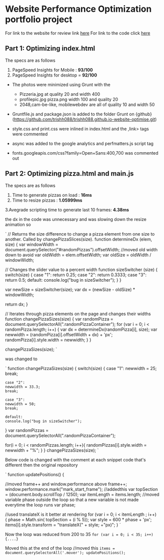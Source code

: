 # Website Performance Optimization portfolio project
For link to the website for review link [here](https://trishh088.github.io/trishh088.github.io-website-optimise/)
For link to the code click [here](https://github.com/trishh088/trishh088.github.io-website-optimise.git)

## Part 1: Optimizing index.html
The specs are as follows
1. PageSpeed Insights for Mobile : **93/100**
2. PageSpeed Insights for desktop = **92/100**

* The photos were minimized using Grunt with the
  * Pizzeria.jpg at quality 20 and width 400
  * profilepic.jpg pizza.png width 100 and quality 20
  * 2048,cam-be-like, mobilewebdev are all of quality 10 and width 50

* Gruntfile.js and package.json is added to the folder Grunt on {github}(https://github.com/trishh088/trishh088.github.io-website-optimise.git)

* style.css and print.css were inlined in index.html and the ,link> tags were commented
* async was added to the google analytics and perfmatters.js script tag
* fonts.googleapis.com/css?family=Open+Sans:400,700 was commented out

## Part 2: Optimizing  pizza.html and main.js
The specs are as follows
1. Time to generate pizzas on load : **16ms**
2. Time to resize pizzas : **1.05999ms**

3.Avegrade scripting time to generate last 10 frames: **4.38ms**

the dx in the code was unnecessary and was slowing down the resize animation so

`
// Returns the size difference to change a pizza element from one size to another. Called by changePizzaSlices(size).
function determineDx (elem, size) {
 var windowWidth = document.querySelector("#randomPizzas").offsetWidth;
//moved old width down to avoid
 var oldWidth = elem.offsetWidth;
 var oldSize = oldWidth / windowWidth;

 // Changes the slider value to a percent width
 function sizeSwitcher (size) {
   switch(size) {
     case "1":
       return 0.25;
     case "2":
       return 0.3333;
     case "3":
       return 0.5;
     default:
       console.log("bug in sizeSwitcher");
   }
 }

 var newSize = sizeSwitcher(size);
 var dx = (newSize - oldSize) * windowWidth;

 return dx;
}

// Iterates through pizza elements on the page and changes their widths
function changePizzaSizes(size) {
 var randomPizza = document.querySelectorAll(".randomPizzaContainer");
 for (var i = 0; i < randomPizza.length; i++) {
   var dx = determineDx(randomPizza[i], size);
   var newwidth = (randomPizza[i].offsetWidth + dx) + 'px';
   randomPizza[i].style.width = newwidth;
 }
}

changePizzaSizes(size);  `



was changed to



` function changePizzaSizes(size) {
  switch(size) {
    case "1":
    newwidth = 25;
    break;

    case "2":
    newwidth = 33.3;
    break;

    case "3":
    newwidth = 50;
    break;

    default:
    console.log("bug in sizeSwitcher");
  }
  var randomPizzas = document.querySelectorAll(".randomPizzaContainer");

  for(i = 0; i < randomPizzas.length; i++){
    randomPizzas[i].style.width = newwidth + "%";
  }
}
changePizzaSizes(size); `


 Below code is changed with the comment at each snippet code that's different then the original repository

` function updatePositions() {

//moved frame++ and window.performance above
  frame++;
  window.performance.mark("mark_start_frame");
  //addedthis
  var topSection = (document.body.scrollTop / 1250);
  var itemLength = items.length;
  //moved variable phase outside the loop so that a new variable is not made everytime the loop runs
  var phase;

  //used translateX is it better at rendering
  for (var i = 0; i < itemLength ; i++) {
     phase = Math.sin( topSection + (i % 5));
     var style = 600 * phase + 'px';
    items[i].style.transform = "translateX(" + style; +"px)";
  } `

 Now the loop was reduced from 200 to 35
` for (var i = 0; i < 35; i++) {....} `

 Moved this at the end of the loop
//moved this
` items = document.querySelectorAll('.mover');
  updatePositions(); `
